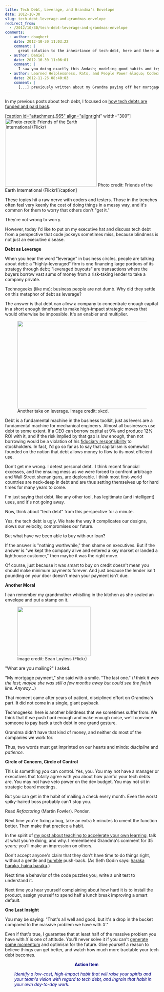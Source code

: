 ```yaml
---
title: Tech Debt, Leverage, and Grandma's Envelope
date: 2012-10-30
slug: tech-debt-leverage-and-grandmas-envelope
redirect_from:
  - /2012/10/30/tech-debt-leverage-and-grandmas-envelope
comments:
  - author: dougbert
    date: 2012-10-30 11:03:22
    comment: |
      great solution to the inheirtance of tech-debt, here and there an improvement. Hopefully it won't be passed on to the next generation (like our feds are doing to my grandchildren). Then share (help/encourge)  the effort with others and over time, there is improvement.
  - author: Daniel
    date: 2012-10-30 11:06:01
    comment: |
      I saw you doing exactly this &mdash; modeling good habits and trying to inspire your peers. Although you may not have made as much progress as you wanted, there is no doubt in my mind that you left things much better off than they would have been without that discipline. Thanks!
  - author: Learned Helplessness, Rats, and People Power &laquo; Codecraft
    date: 2012-11-26 08:40:03
    comment: |
      [...] previously written about my Grandma paying off her mortgage after many years of diligent effort. This was the harvest of a good habit, applied [...]
---
```

In my previous posts about tech debt, I focused on <a title="Coping With Organizational Alzheimers" href="paying-off-technical-debt.md">how tech debts are funded and paid back</a>.

[caption id="attachment_965" align="alignright" width="300"]<a href="http://www.flickr.com/photos/foei/9530111/"><img class="size-full wp-image-965" alt="Photo credit: Friends of the Earth International (Flickr)" src="http://codecraft.co/wp-content/uploads/2012/10/screen-shot-2013-02-01-at-8-20-20-am.png" width="300" height="222" /></a> Photo credit: Friends of the Earth International (Flickr)[/caption]

These topics hit a raw nerve with coders and testers. Those in the trenches often feel very keenly the cost of doing things in a messy way, and it's common for them to worry that others don't "get it."

They're not wrong to worry.

However, today I'd like to put on my executive hat and discuss tech debt from a perspective that code jockeys sometimes miss, because blindness is not just an executive disease.

<strong>Debt as Leverage</strong>

When you hear the word "leverage" in business circles, people are talking about debt: a "highly-leveraged" firm is one financing large portions of its strategy through debt; "leveraged buyouts" are transactions where the buyers borrow vast sums of money from a risk-taking lender to take a company private.

Technogeeks (like me): business people are not dumb. Why did they settle on this metaphor of debt as leverage?

The answer is that debt can allow a company to concentrate enough capital in a short enough timeframe to make high-impact strategic moves that would otherwise be impossible. It's an enabler and multiplier.

<figure><img alt="" src="http://imgs.xkcd.com/comics/archimedes.png" width="444" height="285" /><figcaption>Another take on leverage. Image credit: xkcd.</figcaption></figure>

Debt is a fundamental machine in the business toolkit, just as levers are a fundamental machine for mechanical engineers. Almost all businesses use debt to some extent. If a CEO can borrow capital at 9% and produce 12% ROI with it, and if the risk implied by that gap is low enough, then not borrowing would be a violation of his <a class="zem_slink" title="Fiduciary" href="http://en.wikipedia.org/wiki/Fiduciary" target="_blank" rel="wikipedia">fiduciary responsibility</a> to stockholders. In fact, I'd go so far as to say that capitalism is somewhat founded on the notion that debt allows money to flow to its most efficient use.

Don't get me wrong. I detest personal debt.  I think recent financial excesses, and the ensuing mess as we were forced to confront arbitrage and Wall Street shenanigans, are deplorable. I think most first-world countries are neck-deep in debt and are thus setting themselves up for hard times for many years to come.

I'm just saying that debt, like any other tool, has legitimate (and intelligent) uses, and it's not going away.

Now, think about "tech debt" from this perspective for a minute.

Yes, the tech debt is ugly. We hate the way it complicates our designs, slows our velocity, compromises our future.

But what have we been able to buy with our loan?

If the answer is "nothing worthwhile," then shame on executives. But if the answer is "we kept the company alive and entered a key market or landed a lighthouse customer," then maybe it was the right move.

Of course, just because it was smart to buy on credit doesn't mean you should make minimum payments forever. And just because the lender isn't pounding on your door doesn't mean your payment isn't due.

<strong>Another Moral</strong>

I can remember my grandmother whistling in the kitchen as she sealed an envelope and put a stamp on it.

<figure><img alt="" src="http://farm5.staticflickr.com/4088/4984697380_29b76f123f_m.jpg" width="240" height="161" /><figcaption>Image credit: Sean Loyless (Flickr)</figcaption></figure>

"What are you mailing?" I asked.

"My mortgage payment," she said with a smile. "The last one." (<em>I </em>think<em> it was the last; maybe she was still a few months away but could see the finish line. Anyway...</em>)

That moment came after years of patient, disciplined effort on Grandma's part. It did not come in a single, giant payback.

Technogeeks: here is another blindness that we sometimes suffer from. We think that if we push hard enough and make enough noise, we'll convince someone to pay back a tech debt in one grand gesture.

Grandma didn't have that kind of money, and neither do most of the companies we work for.

Thus, two words must get imprinted on our hearts and minds: <em>discipline</em> and <em>patience</em>.

<strong>Circle of Concern, Circle of Control</strong>

This is something <em>you</em> can control. Yes, you. You may not have a manager or executives that totally agree with you about how painful your tech debts are. You may not have veto power on the dev budget. You may not sit in strategic board meetings.

But you can get in the habit of mailing a check every month. Even the worst spiky-haired boss probably can't stop you.

Read <em>Refactoring</em> (Martin Fowler). Ponder.

Next time you're fixing a bug, take an extra 5 minutes to ument the function better. Then make that practice a habit.

In the spirit of <a href="six-learning-tips-for-tech-folks.md">my post about teaching to accelerate your own learning</a>, talk at what you're doing, and why. I remembered Grandma's comment for 35 years; you'll make an impression on others.

Don't accept anyone's claim that they don't have time to do things right, without a gentle and <a title="Humility" href="humility.md">humble</a> push-back. (As Seth Godin says: <a href="http://sethgodin.typepad.com/seths_blog/2012/09/doing-it-in-a-hurry-almost-always-takes-longer.html" target="_blank">haraka haraka, haina baraka</a>.)

Next time a behavior of the code puzzles you, write a unit test to understand it.

Next time you hear yourself complaining about how hard it is to install the product, assign yourself to spend half a lunch break improving a smart default.

<strong>One Last Insight</strong>

You may be saying: "That's all well and good, but it's a drop in the bucket compared to the massive problem we have with <em>X</em>."

Even if that's true, I guarantee that at least half of the massive problem you have with <em>X</em> is one of attitude. You'll never solve it if you can't <a title="Roland Whatcott: Manage momentum." href="roland-whatcott-manage-momentum.md">generate some momentum</a> and optimism for the future. Give yourself a reason to believe things can get better, and watch how much more tractable your tech debt becomes.
<p style="padding-left:30px;text-align:center;"><strong><span style="color:#000080;">Action Item</span></strong></p>
<p style="padding-left:30px;"><em><span style="color:#000080;">Identify a low-cost, high-impact habit that will raise your spirits and your team's vision with regard to tech debt, and ingrain that habit in your own day-to-day work.</span></em></p>
